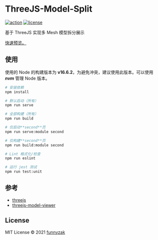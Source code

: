 # ThreeJS-Model-Split

[![action][ci-image]][ci-url]
[![license][license-image]][repository-url]

基于 ThreeJS 实现多 Mesh 模型拆分展示

[快速预览。][repository-url]

## 使用

使用的 Node 的构建版本为 **v16.6.2**，为避免冲突，建议使用此版本。可以使用 **_nvm_** 管理 Node 版本。

```bash
# 安装依赖
npm install

# 默认启动（所有）
npm run serve

# 全部构建（所有）
npm run build

# 仅启动**second**页
npm run serve:module second

# 仅构建**second**页
npm run build:module second

# Lint 格式化/检查
npm run eslint

# 运行 jest 测试
npm run test:unit
```

## 参考

- [threejs](https://github.com/mrdoob/three.js/tree/master)
- [threejs-model-viewer](https://adjam93.github.io/threejs-model-viewer/#)

## License

MIT License © 2021 [funnyzak](https://github.com/funnyzak)

[ci-image]: https://img.shields.io/github/workflow/status/funnyzak/threejs-model-split/Release
[ci-url]: https://github.com/funnyzak/threejs-model-split/actions
[license-image]: https://img.shields.io/github/license/funnyzak/threejs-model-split.svg?style=flat-square
[repository-url]: https://github.com/funnyzak/threejs-model-split
